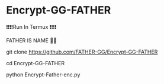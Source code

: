 # Encrypt-GG-FATHER 


❗❗❗❗Run In Termux ❗❗❗❗


FATHER IS NAME 📛📛

git clone https://github.com/FATHER-GG/Encrypt-GG-FATHER 

cd Encrypt-GG-FATHER 

python Encrypt-Father-enc.py

